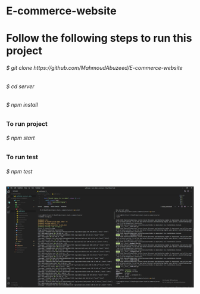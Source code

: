 
# E-commerce-website

# Follow the following steps to run this project
<h6>$ git clone https://github.com/MahmoudAbuzeed/E-commerce-website </h6> 
<h6>$ cd server </h6>
<h6>$ npm install </h6>
<h3> To run project</h3>
<h6>$ npm start </h6>
<h3> To run test</h3>
<h6>$ npm test </h6>
<img src="public/test/test.jpg"/>

